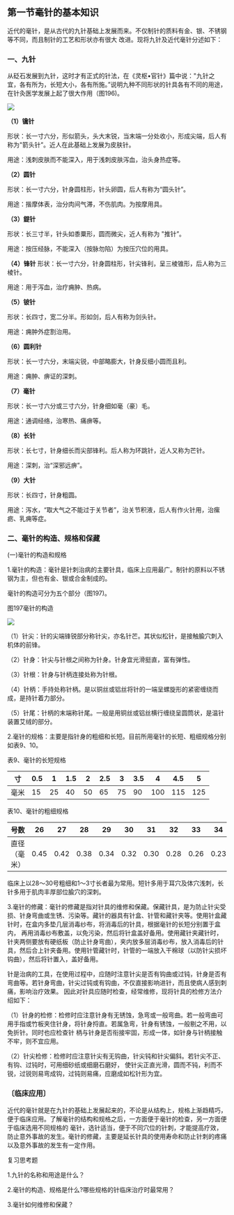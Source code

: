 ## 第一节毫针的基本知识

近代的毫针，是从古代的九针基础上发展而来。不仅制针的质料有金、银、不锈钢等不同，而且制针的工艺和形状亦有很大 改进。现将九针及近代毫针分述如下：

### 一、九针

从砭石发展到九针，这时才有正式的针法，在《灵枢•官针》篇中说："九针之宜，各有所为，长短大小，各有所施。”说明九种不同形状的针具各有不同的用途，在针灸医学发展上起了很大作用（图196)。

![](./img/图196.jpg)

**（1）镵针**

形状：长一寸六分，形似箭头，头大末锐，当末端一分处收小，形成尖端，后人有称为"箭头针”。近人在此基础上发展为皮肤针。

用途：浅刺皮肤而不能深入，用于浅刺皮肤泻血，治头身热症等。

**（2）圆针**

形状：长一寸六分，针身圆柱形，针头卵圆，后人有称为“圆头针”。

用途：揩摩体表，治分肉间气滞，不伤肌肉。为按摩用具。

**（3）鍉针**

形状：长三寸半，针头如黍粟形，圆而微尖，近人有称为 "推针”。

用途：按压经脉，不能深入（按脉勿陷）为按压穴位的用具。	

**（4）锋针**
形状：长一寸六分，针身圆柱形，针尖锋利，呈三棱锥形，后人称为三棱针。

用途：用于泻血，治疗痈肿、热病。

**（5）铍针**	

形状：长四寸，宽二分半。形如剑，后人有称为剑头针。

用途：痈肿外症割治用。

**（6）圆利针**

形状：长一寸六分，末端尖锐，中部略膨大，针身反细小圆而且利。

用途：痈肿、痹证的深刺。

**（7）毫针**

形状：长一寸六分或三寸六分，针身细如毫（豪）毛。

用途：通调经络，治寒热、痛痹等。

**（8）长针**

形状：长七寸，针身细长而尖部锋利。后人称为环跳针，近人又称为芒针。

用途：深刺，治“深邪远痹”。

**（9）大针**

形状：长四寸，针身粗圆。

用途：泻水，“取大气之不能过于关节者”，治关节积液，后人有作火针用，治瘰疬、乳痈等症。

### 二、毫针的构造、规格和保藏

(一)毫针的构造和规格

1.毫针的构造：毫针是针刺治病的主要针具，临床上应用最广。制针的原料以不锈钢为主，但也有金、银或合金制成的。

毫针的构造可分为五个部分（图197)。

图197毫针的构造

![](./img/图197.jpg)

（1）针尖：针的尖端锋锐部分称针尖，亦名针芒。其状似松针，是接触腧穴刺入机体的前锋。

（2）针身：针尖与针根之间称为针身。针身宜光滑挺直，富有弹性。

（3）针根：针身与针柄连接处称为针根。

（4）针柄：手持处称针柄。是以铜丝或铝丝将针的一端呈螺旋形的紧密缠绕而成，是持针着力部分。

（5）针尾：针柄的末端称针尾。一般是用铜丝或铝丝横行缠绕呈圆筒状，是温针装置艾绒的部分。

2.毫针的规格：主要是指针身的粗细和长短。目前所用毫针的长短、粗细规格分别如表9、10。

表9、毫针的长短规格

| **寸** | 0.5  | 1    | 1.5  | 2    | 2.5  | 3    | 3.5  | 4    | 4.5  | 5    |
| ------ | ---- | ---- | ---- | ---- | ---- | ---- | ---- | ---- | ---- | ---- |
| 毫米   | 15   | 25   | 40   | 50   | 65   | 75   | 90   | 100  | 115  | 125  |

表10、毫针的粗细规格

| 号数         | 26   | 27   | 28   | 29   | 30   | 31   | 32   | 33   | 34   | 35   |
| ------------ | ---- | ---- | ---- | ---- | ---- | ---- | ---- | ---- | ---- | ---- |
| 直径（毫米） | 0.45 | 0.42 | 0.38 | 0.34 | 0.32 | 0.30 | 0.28 | 0.26 | 0.23 | 0.22 |

临床上以28〜30号粗细和1〜3寸长者最为常用。短针多用于耳穴及体穴浅刺，长针多用于肌肉丰厚部位腧穴的深刺。

3.毫针的修藏：毫针的修藏是指对针具的维修和保藏。保藏针具，是为防止针尖受损、针身弯曲或生锈、污染等。藏针的器具有针盒、针管和藏针夹等。使用针盒藏针时，在盒内多垫几层消毒纱布，将消毒后的针具，根据毫针的长短分别置于盒内， 再用消毒纱布敷盖，以免污染，然后将针盒盖好备用。使用藏针夹藏针时，针夹两侧要放有硬纸板（防止针身弯曲），夹内放多层消毒纱布，放入消毒后的针具，然后合上针夹备用。使用针管藏针时，针管的一端放入干棉球（以防针尖损坏钩曲），然后将针置入，盖好备用。

针是治病的工具，在使用过程中，应随时注意针尖是否有钩曲或过钝，针身是否有弯曲等。若针身弯曲，针尖过钝或有钩曲，不仅直接影响进针，而且使病人感到刺痛，影响治疗效果。
因此对针具应随时检查，经常维修，现将针具的检修方法介绍如下：

（1）针身的检修：检修时应注意针身有无锈蚀，急弯或一般弯曲。若一般弯曲可用手指或竹板夹住针身，将针身捋直。若属急弯，针身有锈蚀，一般剔之不用，以免折针。同时也应检查针 柄与针身是否衔接牢固，形成一体，如针身与针柄接触不牢，则不宜应用。

（2）针尖检修：检修时应注意针尖有无钩曲，针尖钝和针尖偏斜。若针尖不正、有钩、过钝时，可用细砂纸或细磨石磨好， 使针尖正直光滑，圆而不钝，利而不锐，过锐则易弯成钩，过钝则易痛，应磨成如松针形为宜。

### 〔临床应用〕

近代的毫针就是在九针的基础上发展起来的，不论是从结构上，规格上渐趋精巧，便于临床应用。了解毫针的结构和规格之后，一方面便于毫针的检查，另一方面便于临床选用不同规格的 毫针，选针适当，便于不同穴位的针刺，才能提高疗效，防止意外事故的发生。毫针的修藏，主要是延长针具的使用寿命和防止针刺的疼痛以及意外事故的发生有一定作用。

复习思考题

1.九针的名称和用途是什么？

2.毫针的构造、规格是什么?哪些规格的针临床治疗时最常用？

3.毫针如何维修和保藏？
